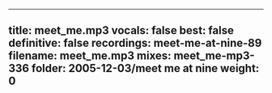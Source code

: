 
---
title: meet_me.mp3
vocals: false
best: false
definitive: false
recordings: meet-me-at-nine-89
filename: meet_me.mp3
mixes: meet_me-mp3-336
folder: 2005-12-03/meet me at nine
weight: 0
---
